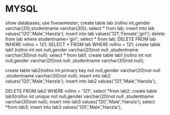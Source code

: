 # MYSQL
show databases;
use  fivesemester;
create table lab  (rollno int,gender varchar(20),studentname varchar(30));
select * from lab;
insert into lab values('120','Male','Hanzla');
insert into lab values('121','Female','girl');
delete from lab where studentname='girl';
select * from lab;
DELETE FROM lab WHERE rollno = 121;
SELECT * FROM lab WHERE rollno = 121;
create table lab1 (rollno int not null,gender varchar(20)not null ,studentname varchar(30)not null);
select * from lab1;
create table lab1 (rollno int not null,gender varchar(20)not null ,studentname varchar(30)not null);

create table lab2(rollno int primary key not null,gender varchar(20)not null ,studentname varchar(30)not null);
insert into lab2 values('120','Male','Hanzla');
insert into lab2 values('121','Male','Hanzla');

DELETE FROM lab2 WHERE rollno = '121';
select *from lab2;
create table lab3(rollno int unique not null,gender varchar(20)not null ,studentname varchar(30)not null);
insert into lab3 values('120','Male','Hanzla');
select *from lab3;
insert into lab3 values('120','Male','Hanzla');
